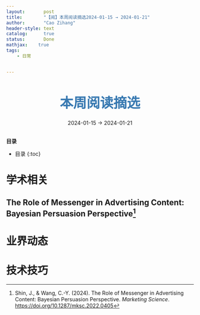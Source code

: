 ```yaml
---
layout:       post
title:        "【阅】本周阅读摘选2024-01-15 → 2024-01-21"
author:       "Cao Zihang"
header-style: text
catalog:      true
status:		  Done
mathjax: 	true
tags:
    - 日常


---
```


<center style="margin-bottom: 20px; margin-top: 50px"><font color="#3879B1" style="line-height: 1.4;font-weight: 700;font-size: 36px;box-sizing: border-box; ">本周阅读摘选</font></center>

<center style=" margin-bottom: 30px;">2024-01-15 → 2024-01-21</center>

<font style="font-weight: bold;">目录</font>

* 目录
{:toc}

# 学术相关

## The Role of Messenger in Advertising Content: Bayesian Persuasion Perspective[^1]

# 业界动态



# 技术技巧

[^1]: Shin, J., & Wang, C.-Y. (2024). The Role of Messenger in Advertising Content: Bayesian Persuasion Perspective. *Marketing Science*. https://doi.org/10.1287/mksc.2022.0405
